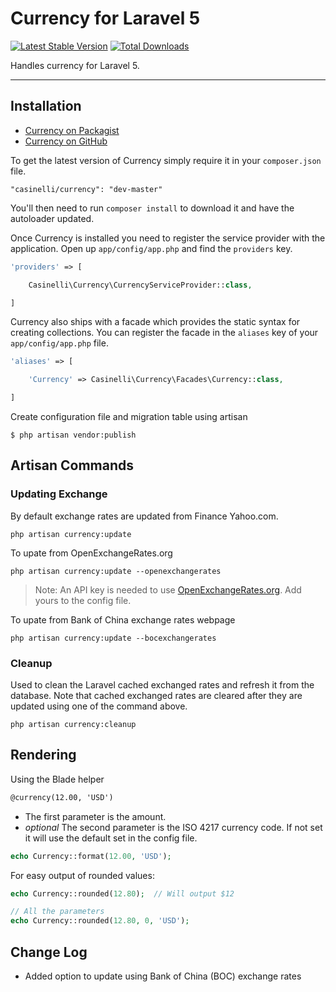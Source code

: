 # Currency for Laravel 5

[![Latest Stable Version](https://poser.pugx.org/casinelli/currency/v/stable.png)](https://packagist.org/packages/casinelli/currency) [![Total Downloads](https://poser.pugx.org/casinelli/currency/downloads.png)](https://packagist.org/packages/casinelli/currency)

Handles currency for Laravel 5.

----------

## Installation

- [Currency on Packagist](https://packagist.org/packages/casinelli/currency)
- [Currency on GitHub](https://github.com/casinelli/laravel-currency)

To get the latest version of Currency simply require it in your `composer.json` file.

~~~
"casinelli/currency": "dev-master"
~~~

You'll then need to run `composer install` to download it and have the autoloader updated.

Once Currency is installed you need to register the service provider with the application. Open up `app/config/app.php` and find the `providers` key.

~~~php
'providers' => [

    Casinelli\Currency\CurrencyServiceProvider::class,

]
~~~

Currency also ships with a facade which provides the static syntax for creating collections. You can register the facade in the `aliases` key of your `app/config/app.php` file.

~~~php
'aliases' => [

    'Currency' => Casinelli\Currency\Facades\Currency::class,

]
~~~

Create configuration file and migration table using artisan

~~~
$ php artisan vendor:publish
~~~

## Artisan Commands

### Updating Exchange

By default exchange rates are updated from Finance Yahoo.com.

~~~
php artisan currency:update
~~~

To upate from OpenExchangeRates.org

~~~
php artisan currency:update --openexchangerates
~~~

 > Note: An API key is needed to use [OpenExchangeRates.org](http://OpenExchangeRates.org). Add yours to the config file.

To upate from Bank of China exchange rates webpage

~~~
php artisan currency:update --bocexchangerates
~~~

### Cleanup

Used to clean the Laravel cached exchanged rates and refresh it from the database. Note that cached exchanged rates are cleared after they are updated using one of the command above.

~~~
php artisan currency:cleanup
~~~

## Rendering

Using the Blade helper

~~~html
@currency(12.00, 'USD')
~~~

- The first parameter is the amount.
- *optional* The second parameter is the ISO 4217 currency code. If not set it will use the default set in the config file.

~~~php
echo Currency::format(12.00, 'USD');
~~~

For easy output of rounded values:

~~~php
echo Currency::rounded(12.80);  // Will output $12

// All the parameters
echo Currency::rounded(12.80, 0, 'USD');
~~~

## Change Log
- Added option to update using Bank of China (BOC) exchange rates